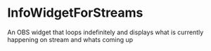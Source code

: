 # InfoWidgetForStreams
An OBS widget that loops indefinitely and displays what is currently happening on stream and whats coming up
